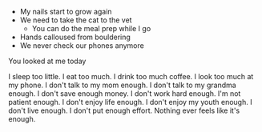 - My nails start to grow again
- We need to take the cat to the vet
	- You can do the meal prep while I go
- Hands calloused from bouldering
- We never check our phones anymore


You looked at me today

I sleep too little.
I eat too much. I drink too much coffee.
I look too much at my phone. I don't talk to my mom enough.
I don't talk to my grandma enough.
I don't save enough money.
I don't work hard enough.
I'm not patient enough. I don't enjoy life enough.
I don't enjoy my youth enough. I don't live enough.
I don't put enough effort.
Nothing ever feels like it's enough.

